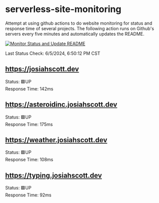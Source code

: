 # serverless-site-monitoring
Attempt at using github actions to do website monitoring for status and response time of several projects. The following action runs on Github's servers every five minutes and automatically updates the README.  

[![Monitor Status and Update README](https://github.com/JosiahSco/serverless-site-monitoring/actions/workflows/monitor.yaml/badge.svg)](https://github.com/JosiahSco/serverless-site-monitoring/actions/workflows/monitor.yaml)

Last Status Check: 6/5/2024, 6:50:12 PM CST

## https://josiahscott.dev
Status: 🟩UP  
Response Time: 142ms

## https://asteroidinc.josiahscott.dev
Status: 🟩UP  
Response Time: 175ms

## https://weather.josiahscott.dev
Status: 🟩UP  
Response Time: 108ms

## https://typing.josiahscott.dev
Status: 🟩UP  
Response Time: 92ms

